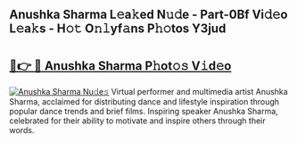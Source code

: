## Anushka Sharma L𝚎a𝚔ed N𝚞𝚍e - Part-0Bf Vi𝚍𝚎o L𝚎a𝚔s - H𝚘𝚝 O𝚗𝚕yf𝚊ns P𝚑𝚘tos Y3jud

# <h2><a href="http://kfcb02.oniu.top/?m=Anushka+Sharma">🔗👉 🔴 Anushka Sharma P𝚑ot𝚘𝚜 V𝚒d𝚎o</a></h2>

[![Anushka Sharma Nu𝚍e𝚜](https://i.imgur.com/0qMVB7G.gif)](http://kfcb02.oniu.top/?m=Anushka+Sharma)
Virtual performer and multimedia artist Anushka Sharma, acclaimed for distributing dance and lifestyle inspiration through popular dance trends and brief films. Inspiring speaker Anushka Sharma, celebrated for their ability to motivate and inspire others through their words.  
